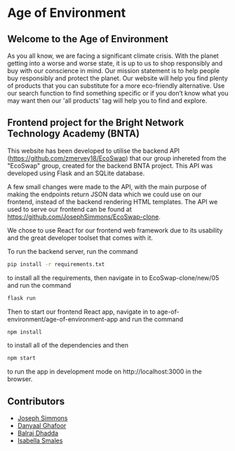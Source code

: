 # Age of Environment

## Welcome to the Age of Environment

As you all know, we are facing a significant climate crisis. With the planet getting into a worse and worse state, it is up to us to shop responsibly and buy with our conscience in mind. Our mission statement is to help people buy responsibly and protect the planet. Our website will help you find plenty of products that you can substitute for a more eco-friendly alternative. Use our search function to find something specific or if you don’t know what you may want then our 'all products' tag will help you to find and explore.

## Frontend project for the Bright Network Technology Academy (BNTA)

This website has been developed to utilise the backend API (https://github.com/zmervey18/EcoSwap) that our group inhereted from the "EcoSwap" group, created for the backend BNTA project. This API was developed using Flask and an SQLite database. 

A few small changes were made to the API, with the main purpose of making the endpoints return JSON data which we could use on our frontend, instead of the backend rendering HTML templates. The API we used to serve our frontend can be found at 
https://github.com/JosephSimmons/EcoSwap-clone. 

We chose to use React for our frontend web framework due to its usability and the great developer toolset that comes with it.

To run the backend server, run the command
```sh
pip install -r requirements.txt
```
to install all the requirements, then navigate in to EcoSwap-clone/new/05 and run the command
```sh
flask run
```

Then to start our frontend React app, navigate in to age-of-environment/age-of-environment-app and run the command
```sh
npm install
```
to install all of the dependencies and then
```sh
npm start
```
to run the app in development mode on http://localhost:3000 in the browser.

## Contributors
* [Joseph Simmons](https://github.com/JosephSimmons)
* [Danyaal Ghafoor](https://github.com/danyaalg)
* [Balraj Dhadda](https://github.com/bdhaddas)
* [Isabella Smales](https://github.com/isabella-smales)
